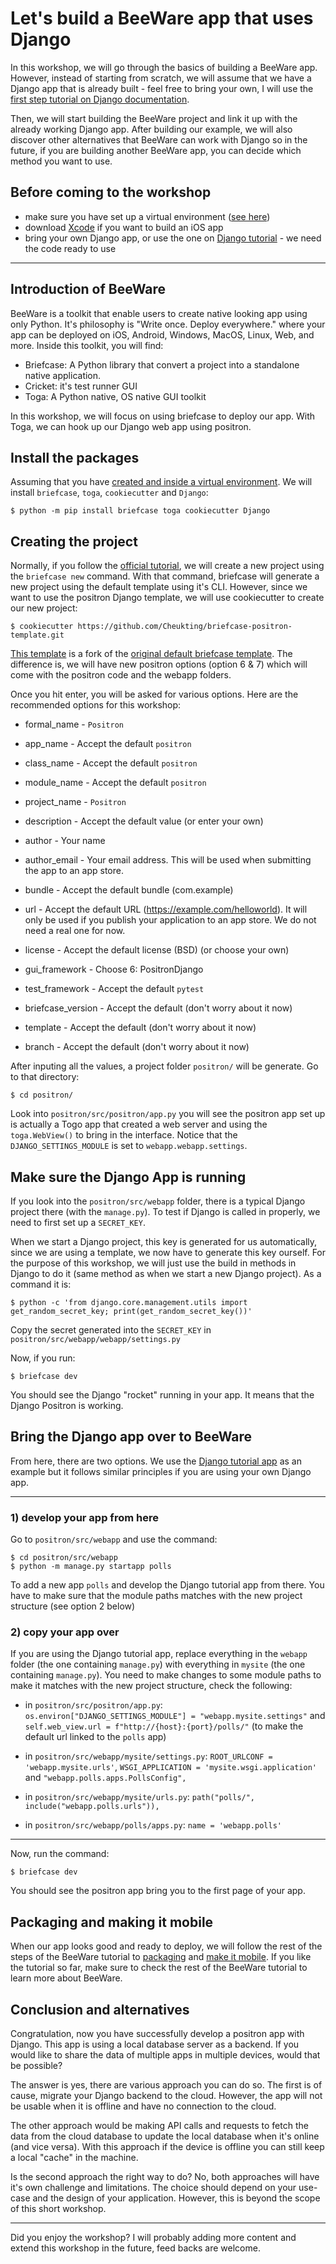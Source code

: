 # Let's build a BeeWare app that uses Django

In this workshop, we will go through the basics of building a BeeWare app. However, instead of starting from scratch, we will assume that we have a Django app that is already built - feel free to bring your own, I will use the [first step tutorial on Django documentation](https://docs.djangoproject.com/en/4.2/intro/tutorial01/).

Then, we will start building the BeeWare project and link it up with the already working Django app. After building our example, we will also discover other alternatives that BeeWare can work with Django so in the future, if you are building another BeeWare app, you can decide which method you want to use.

## Before coming to the workshop
- make sure you have set up a virtual environment ([see here](https://docs.beeware.org/en/latest/tutorial/tutorial-0.html))
- download [Xcode](https://apps.apple.com/au/app/xcode/id497799835?mt=12) if you want to build an iOS app
- bring your own Django app, or use the one on [Django tutorial](https://docs.djangoproject.com/en/4.2/intro/tutorial01/) - we need the code ready to use

---

## Introduction of BeeWare

BeeWare is a toolkit that enable users to create native looking app using only Python. It's philosophy is "Write once. Deploy everywhere." where your app can be deployed on iOS, Android, Windows, MacOS, Linux, Web, and more. Inside this toolkit, you will find:

- Briefcase: A Python library that convert a project into a standalone native application.
- Cricket: it's test runner GUI
- Toga: A Python native, OS native GUI toolkit

In this workshop, we will focus on using briefcase to deploy our app. With Toga, we can hook up our Django web app using positron.

## Install the packages

Assuming that you have [created and inside a virtual environment]((https://docs.beeware.org/en/latest/tutorial/tutorial-0.html)). We will install `briefcase`, `toga`, `cookiecutter` and `Django`:

```
$ python -m pip install briefcase toga cookiecutter Django
```

## Creating the project

Normally, if you follow the [official tutorial](https://docs.beeware.org/en/latest/tutorial/tutorial-1.html), we will create a new project using the `briefcase new` command. With that command, briefcase will generate a new project using the default template using it's CLI. However, since we want to use the positron Django template, we will use cookiecutter to create our new project:

```
$ cookiecutter https://github.com/Cheukting/briefcase-positron-template.git
```

[This template](https://github.com/Cheukting/briefcase-positron-template) is a fork of the [original default briefcase template](https://github.com/beeware/briefcase-template). The difference is, we will have new positron options (option 6 & 7) which will come with the positron code and the webapp folders.

Once you hit enter, you will be asked for various options. Here are the recommended options for this workshop:

- formal_name - `Positron`

- app_name - Accept the default `positron`

- class_name - Accept the default `positron`

- module_name - Accept the default `positron`

- project_name - `Positron`

- description - Accept the default value (or enter your own)

- author - Your name

- author_email - Your email address. This will be used when submitting the app to an app store.

- bundle - Accept the default bundle (com.example)

- url - Accept the default URL (https://example.com/helloworld). It will only be used if you publish your application to an app store. We do not need a real one for now.

- license - Accept the default license (BSD) (or choose your own)

- gui_framework - Choose 6: PositronDjango

- test_framework - Accept the default `pytest`

- briefcase_version - Accept the default (don't worry about it now)

- template - Accept the default (don't worry about it now)

- branch - Accept the default (don't worry about it now)

After inputing all the values, a project folder `positron/` will be generate. Go to that directory:

```
$ cd positron/
```

Look into `positron/src/positron/app.py` you will see the positron app set up is actually a Togo app that created a web server and using the `toga.WebView()` to bring in the interface. Notice that the `DJANGO_SETTINGS_MODULE` is set to `webapp.webapp.settings`.

## Make sure the Django App is running

If you look into the `positron/src/webapp` folder, there is a typical Django project there (with the `manage.py`). To test if Django is called in properly, we need to first set up a `SECRET_KEY`.

When we start a Django project, this key is generated for us automatically, since we are using a template, we now have to generate this key ourself. For the purpose of this workshop, we will just use the build in methods in Django to do it (same method as when we start a new Django project). As a command it is:

```
$ python -c 'from django.core.management.utils import get_random_secret_key; print(get_random_secret_key())'
```

Copy the secret generated into the `SECRET_KEY` in `positron/src/webapp/webapp/settings.py`

Now, if you run:

```
$ briefcase dev
```

You should see the Django "rocket" running in your app. It means that the Django Positron is working.

## Bring the Django app over to BeeWare

From here, there are two options. We use the [Django tutorial app](https://docs.djangoproject.com/en/4.2/intro/tutorial01/) as an example but it follows similar principles if you are using your own Django app.

---

### 1) develop your app from here

Go to `positron/src/webapp` and use the command:

```
$ cd positron/src/webapp
$ python -m manage.py startapp polls
```

To add a new app `polls` and develop the Django tutorial app from there. You have to make sure that the module paths matches with the new project structure (see option 2 below)

### 2) copy your app over

If you are using the Django tutorial app, replace everything in the `webapp` folder (the one containing `manage.py`) with everything in `mysite` (the one containing `manage.py`). You need to make changes to some module paths to make it matches with the new project structure, check the following:

- in `positron/src/positron/app.py`: `os.environ["DJANGO_SETTINGS_MODULE"] = "webapp.mysite.settings"` and `self.web_view.url = f"http://{host}:{port}/polls/"` (to make the default url linked to the `polls` app)

- in `positron/src/webapp/mysite/settings.py`: `ROOT_URLCONF = 'webapp.mysite.urls'`, `WSGI_APPLICATION = 'mysite.wsgi.application'` and `"webapp.polls.apps.PollsConfig",`

- in `positron/src/webapp/mysite/urls.py`: `path("polls/", include("webapp.polls.urls")),`

- in `positron/src/webapp/polls/apps.py`: `name = 'webapp.polls'`

---

Now, run the command:

```
$ briefcase dev
```

You should see the positron app bring you to the first page of your app.

## Packaging and making it mobile

When our app looks good and ready to deploy, we will follow the rest of the steps of the BeeWare tutorial to [packaging](https://docs.beeware.org/en/latest/tutorial/tutorial-3.html) and [make it mobile](https://docs.beeware.org/en/latest/tutorial/tutorial-5/index.html). If you like the tutorial so far, make sure to check the rest of the BeeWare tutorial to learn more about BeeWare.

## Conclusion and alternatives

Congratulation, now you have successfully develop a positron app with Django. This app is using a local database server as a backend. If you would like to share the data of multiple apps in multiple devices, would that be possible?

The answer is yes, there are various approach you can do so. The first is of cause, migrate your Django backend to the cloud. However, the app will not be usable when it is offline and have no connection to the cloud.

The other approach would be making API calls and requests to fetch the data from the cloud database to update the local database when it's online (and vice versa). With this approach if the device is offline you can still keep a local "cache" in the machine.

Is the second approach the right way to do? No, both approaches will have it's own challenge and limitations. The choice should depend on your use-case and the design of your application. However, this is beyond the scope of this short workshop.

---

Did you enjoy the workshop? I will probably adding more content and extend this workshop in the future, feed backs are welcome.
